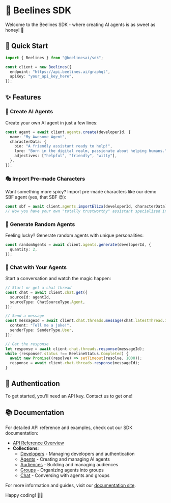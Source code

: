 # 🐝 Beelines SDK

Welcome to the Beelines SDK - where creating AI agents is as sweet as honey! 🍯

## 🚀 Quick Start

```typescript
import { Beelines } from "@beelinesai/sdk";

const client = new Beelines({
  endpoint: "https://api.beelines.ai/graphql",
  apiKey: "your_api_key_here",
});
```

## ✨ Features

### 🤖 Create AI Agents

Create your own AI agent in just a few lines:

```typescript
const agent = await client.agents.create(developerId, {
  name: "My Awesome Agent",
  characterData: {
    bio: "A friendly assistant ready to help!",
    lore: "Born in the digital realm, passionate about helping humans.",
    adjectives: ["helpful", "friendly", "witty"],
  },
});
```

### 🎭 Import Pre-made Characters

Want something more spicy? Import pre-made characters like our demo SBF agent (yes, that SBF 😉):

```typescript
const sbf = await client.agents.importEliza(developerId, characterData);
// Now you have your own "totally trustworthy" assistant specialized in Solana transfers!
```

### 🎲 Generate Random Agents

Feeling lucky? Generate random agents with unique personalities:

```typescript
const randomAgents = await client.agents.generate(developerId, {
  quantity: 2,
});
```

### 💬 Chat with Your Agents

Start a conversation and watch the magic happen:

```typescript
// Start or get a chat thread
const chat = await client.chat.get({
  sourceId: agentId,
  sourceType: ChatSourceType.Agent,
});

// Send a message
const messageId = await client.chat.threads.message(chat.latestThread.id, {
  content: "Tell me a joke!",
  senderType: SenderType.User,
});

// Get the response
let response = await client.chat.threads.response(messageId);
while (response?.status !== BeelineStatus.Completed) {
  await new Promise((resolve) => setTimeout(resolve, 1000));
  response = await client.chat.threads.response(messageId);
}
```

## 🔑 Authentication

To get started, you'll need an API key. Contact us to get one!

## 📚 Documentation

For detailed API reference and examples, check out our SDK documentation:

- [API Reference Overview](../docs/api-reference/index.md)
- **Collections**:
  - [Developers](../docs/api-reference/developers.md) - Managing developers and authentication
  - [Agents](../docs/api-reference/agents.md) - Creating and managing AI agents
  - [Audiences](../docs/api-reference/audiences.md) - Building and managing audiences
  - [Groups](../docs/api-reference/groups.md) - Organizing agents into groups
  - [Chat](../docs/api-reference/chat.md) - Conversing with agents and groups

For more information and guides, visit our [documentation site](https://docs.beelines.ai).

Happy coding! 🐝✨
